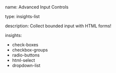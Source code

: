 name: Advanced Input Controls

type: insights-list

description: Collect bounded input with HTML forms!

insights:

- check-boxes
- checkbox-groups
- radio-buttons
- html-select
- dropdown-list
